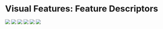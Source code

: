 # Visual Features: Feature Descriptors

![](./1.jpg)
![](./2.jpg)
![](./3.jpg)
![](./4.jpg)
![](./5.jpg)
![](./6.jpg)
